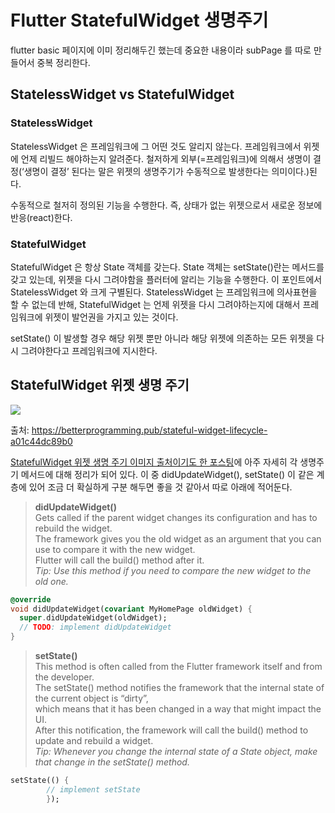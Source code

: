 # Flutter StatefulWidget 생명주기

flutter basic 페이지에 이미 정리해두긴 했는데 중요한 내용이라 subPage 를 따로 만들어서 중복 정리한다.

## StatelessWidget vs StatefulWidget <a href="#statelesswidget-vs-statefulwidget" id="statelesswidget-vs-statefulwidget"></a>

### StatelessWidget

StatelessWidget 은 프레임워크에 그 어떤 것도 알리지 않는다. 프레임워크에서 위젯에 언제 리빌드 해야하는지 알려준다. 철저하게 외부(=프레임워크)에 의해서 생명이 결정(‘생명이 결정’ 된다는 말은 위젯의 생명주기가 수동적으로 발생한다는 의미이다.)된다.

수동적으로 철저히 정의된 기능을 수행한다. 즉, 상태가 없는 위젯으로서 새로운 정보에 반응(react)한다.

### StatefulWidget

StatefulWidget 은 항상 State 객체를 갖는다. State 객체는 setState()란는 메서드를 갖고 있는데, 위젯을 다시 그려야함을 플러터에 알리는 기능을 수행한다. 이 포인트에서 StatelessWidget 와 크게 구별된다. StatelessWidget 는 프레임워크에 의사표현을 할 수 없는데 반해, StatefulWidget 는 언제 위젯을 다시 그려야하는지에 대해서 프레임워크에 위젯이 발언권을 가지고 있는 것이다.

setState() 이 발생할 경우 해당 위젯 뿐만 아니라 해당 위젯에 의존하는 모든 위젯을 다시 그려야한다고 프레임워크에 지시한다.

## StatefulWidget 위젯 생명 주기 <a href="#statefulwidget" id="statefulwidget"></a>

![](https://fistkim101.github.io/images/concept-flutter-stateful-lifecycle.png)

출처: https://betterprogramming.pub/stateful-widget-lifecycle-a01c44dc89b0

[StatefulWidget 위젯 생명 주기 이미지 출처이기도 한 포스팅](https://betterprogramming.pub/stateful-widget-lifecycle-a01c44dc89b0)에 아주 자세히 각 생명주기 메서드에 대해 정리가 되어 있다. 이 중 didUpdateWidget(), setState() 이 같은 계층에 있어 조금 더 확실하게 구분 해두면 좋을 것 같아서 따로 아래에 적어둔다.

> **didUpdateWidget()**\
> Gets called if the parent widget changes its configuration and has to rebuild the widget.\
> The framework gives you the old widget as an argument that you can use to compare it with the new widget.\
> Flutter will call the build() method after it.\
> _Tip: Use this method if you need to compare the new widget to the old one._

```dart
@override
void didUpdateWidget(covariant MyHomePage oldWidget) {
  super.didUpdateWidget(oldWidget);
  // TODO: implement didUpdateWidget
}
```

> **setState()**\
> This method is often called from the Flutter framework itself and from the developer.\
> The setState() method notifies the framework that the internal state of the current object is “dirty”,\
> which means that it has been changed in a way that might impact the UI.\
> After this notification, the framework will call the build() method to update and rebuild a widget.\
> _Tip: Whenever you change the internal state of a State object, make that change in the setState() method._

```dart
setState(() {
        // implement setState
        });
```

